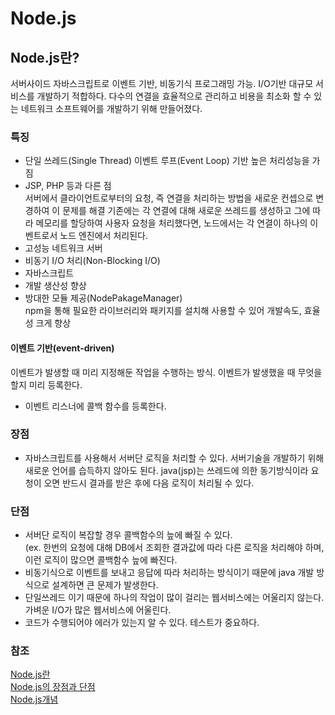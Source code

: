 # Node.js
  ## Node.js란?
   서버사이드 자바스크립트로 이벤트 기반, 비동기식 프로그래밍 가능. I/O기반 대규모 서비스를 개발하기 적합하다. 
   다수의 연결을 효율적으로 관리하고 비용을 최소화 할 수 있는 네트워크 소프트웨어를 개발하기 위해 만들어졌다. 
    
   ### 특징
  - 단일 쓰레드(Single Thread) 이벤트 루프(Event Loop) 기반 높은 처리성능을 가짐
   - JSP, PHP 등과 다른 점
    <br>서버에서 클라이언트로부터의 요청, 즉 연결을 처리하는 방법을 새로운 컨셉으로 변경하여 이 문제를 해결
    기존에는 각 연결에 대해 새로운 쓰레드를 생성하고 그에 따라 메모리를 할당하여 사용자 요청을 처리했다면, 노드에서는 각 연결이 하나의 이벤트로서 노드 엔진에서 처리된다.
   - 고성능 네트워크 서버
  - 비동기 I/O 처리(Non-Blocking I/O)
  - 자바스크립트
  - 개발 생산성 향상
  - 방대한 모듈 제공(NodePakageManager)<br>
  npm을 통해 필요한 라이브러리와 패키지를 설치해 사용할 수 있어 개발속도, 효율성 크게 향상
   
   #### 이벤트 기반(event-driven)
   이벤트가 발생할 때 미리 지정해둔 작업을 수행하는 방식. 이벤트가 발생했을 때 무엇을 할지 미리 등록한다.
   - 이벤트 리스너에 콜백 함수를 등록한다.
   
   
   ### 장점
   - 자바스크립트를 사용해서 서버단 로직을 처리할 수 있다. 서버기술을 개발하기 위해 새로운 언어를 습득하지 않아도 된다.
    java(jsp)는 쓰레드에 의한 동기방식이라 요청이 오면 반드시 결과를 받은 후에 다음 로직이 처리될 수 있다.
   
   ### 단점
   - 서버단 로직이 복잡할 경우 콜백함수의 늪에 빠질 수 있다.
   <br> (ex. 한번의 요청에 대해 DB에서 조회한 결과값에 따라 다른 로직을 처리해야 하며, 이런 로직이 많으면 콜백함수 늪에 빠진다.
   - 비동기식으로 이벤트를 보내고 응답에 따라 처리하는 방식이기 때문에 java 개발 방식으로 설계하면 큰 문제가 발생한다.
   - 단일쓰레드 이기 때문에 하나의 작업이 많이 걸리는 웹서비스에는 어울리지 않는다. 가벼운 I/O가 많은 웹서비스에 어울린다.
   - 코드가 수행되어야 에러가 있는지 알 수 있다. 테스트가 중요하다.


    
    
    
    
    
    
    
    
    
    
    
 ### 참조
   [Node.js란](https://edu.goorm.io/learn/lecture/557/%ED%95%9C-%EB%88%88%EC%97%90-%EB%81%9D%EB%82%B4%EB%8A%94-node-js/lesson/21762/node-js-%EB%9E%80)<br>
   [Node.js의 장점과 단점](https://junspapa-itdev.tistory.com/3)<br>
   [Node.js개념](https://velog.io/@doyuni/Node.js-slk4xsf0rq)<br>
